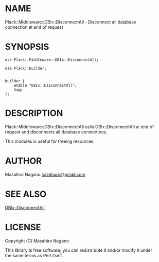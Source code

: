 # NAME

Plack::Middleware::DBIx::DisconnectAll - Disconnect all database connection at end of request

# SYNOPSIS

    use Plack::Middleware::DBIx::DisconnectAll;

    use Plack::Builder;
    

    builder {
        enable "DBIx::DisconnectAll";
        $app
    };



# DESCRIPTION

Plack::Middleware::DBIx::DisconnectAll calls DBIx::DisconnectAll at end of request
and disconnects all database connections.

This modules is useful for freeing resources.

# AUTHOR

Masahiro Nagano <kazeburo@gmail.com>

# SEE ALSO

[DBIx::DisconnectAll](http://search.cpan.org/perldoc?DBIx::DisconnectAll)

# LICENSE

Copyright (C) Masahiro Nagano

This library is free software; you can redistribute it and/or modify
it under the same terms as Perl itself.
